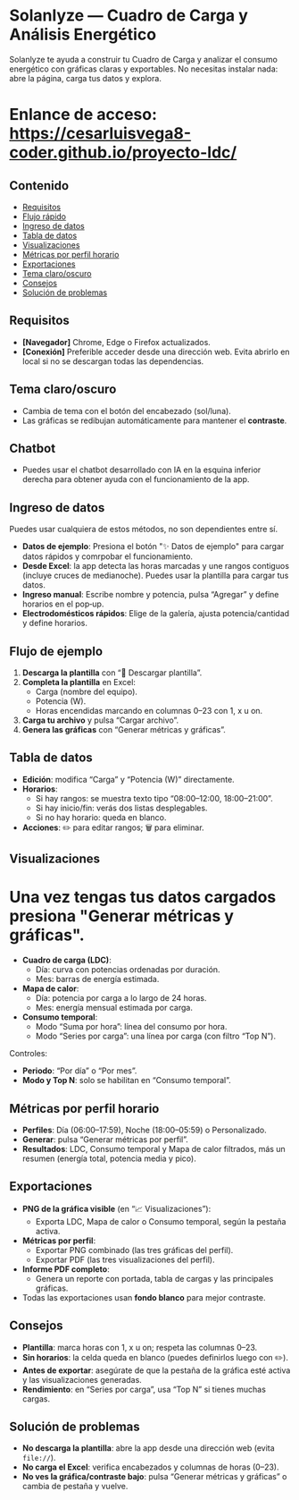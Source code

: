 # Solanlyze — Cuadro de Carga y Análisis Energético

Solanlyze te ayuda a construir tu Cuadro de Carga y analizar el consumo energético con gráficas claras y exportables. No necesitas instalar nada: abre la página, carga tus datos y explora.

# Enlance de acceso: https://cesarluisvega8-coder.github.io/proyecto-ldc/

## Contenido
- [Requisitos](#requisitos)
- [Flujo rápido](#flujo-rápido)
- [Ingreso de datos](#ingreso-de-datos)
- [Tabla de datos](#tabla-de-datos)
- [Visualizaciones](#visualizaciones)
- [Métricas por perfil horario](#métricas-por-perfil-horario)
- [Exportaciones](#exportaciones)
- [Tema claro/oscuro](#tema-clarooscuro)
- [Consejos](#consejos)
- [Solución de problemas](#solución-de-problemas)

## Requisitos
- **[Navegador]** Chrome, Edge o Firefox actualizados.
- **[Conexión]** Preferible acceder desde una dirección web. Evita abrirlo en local si no se descargan todas las dependencias.

## Tema claro/oscuro
- Cambia de tema con el botón del encabezado (sol/luna).
- Las gráficas se redibujan automáticamente para mantener el **contraste**.

## Chatbot
- Puedes usar el chatbot desarrollado con IA en la esquina inferior derecha para obtener ayuda con el funcionamiento de la app.

## Ingreso de datos
Puedes usar cualquiera de estos métodos, no son dependientes entre sí.
- **Datos de ejemplo**: Presiona el botón "✨ Datos de ejemplo" para cargar datos rápidos y comrpobar el funcionamiento.
- **Desde Excel**: la app detecta las horas marcadas y une rangos contiguos (incluye cruces de medianoche). Puedes usar la plantilla para cargar tus datos.
- **Ingreso manual**: Escribe nombre y potencia, pulsa “Agregar” y define horarios en el pop‑up.
- **Electrodomésticos rápidos**: Elige de la galería, ajusta potencia/cantidad y define horarios.

## Flujo de ejemplo
1. **Descarga la plantilla** con “📄 Descargar plantilla”.
2. **Completa la plantilla** en Excel:
   - Carga (nombre del equipo).
   - Potencia (W).
   - Horas encendidas marcando en columnas 0–23 con 1, x u on.
3. **Carga tu archivo** y pulsa “Cargar archivo”.
4. **Genera las gráficas** con “Generar métricas y gráficas”.


## Tabla de datos
- **Edición**: modifica “Carga” y “Potencia (W)” directamente.
- **Horarios**:
  - Si hay rangos: se muestra texto tipo “08:00–12:00, 18:00–21:00”.
  - Si hay inicio/fin: verás dos listas desplegables.
  - Si no hay horario: queda en blanco.
- **Acciones**: ✏️ para editar rangos; 🗑 para eliminar.

## Visualizaciones
# Una vez tengas tus datos cargados presiona "Generar métricas y gráficas".
- **Cuadro de carga (LDC)**:
  - Día: curva con potencias ordenadas por duración.
  - Mes: barras de energía estimada.
- **Mapa de calor**:
  - Día: potencia por carga a lo largo de 24 horas.
  - Mes: energía mensual estimada por carga.
- **Consumo temporal**:
  - Modo “Suma por hora”: línea del consumo por hora.
  - Modo “Series por carga”: una línea por carga (con filtro “Top N”).

Controles:
- **Periodo**: “Por día” o “Por mes”.
- **Modo y Top N**: solo se habilitan en “Consumo temporal”.

## Métricas por perfil horario
- **Perfiles**: Día (06:00–17:59), Noche (18:00–05:59) o Personalizado.
- **Generar**: pulsa “Generar métricas por perfil”.
- **Resultados**: LDC, Consumo temporal y Mapa de calor filtrados, más un resumen (energía total, potencia media y pico).

## Exportaciones
- **PNG de la gráfica visible** (en “📈 Visualizaciones”):
  - Exporta LDC, Mapa de calor o Consumo temporal, según la pestaña activa.
- **Métricas por perfil**:
  - Exportar PNG combinado (las tres gráficas del perfil).
  - Exportar PDF (las tres visualizaciones del perfil).
- **Informe PDF completo**:
  - Genera un reporte con portada, tabla de cargas y las principales gráficas.
- Todas las exportaciones usan **fondo blanco** para mejor contraste.


## Consejos
- **Plantilla**: marca horas con 1, x u on; respeta las columnas 0–23.
- **Sin horarios**: la celda queda en blanco (puedes definirlos luego con ✏️).
- **Antes de exportar**: asegúrate de que la pestaña de la gráfica esté activa y las visualizaciones generadas.
- **Rendimiento**: en “Series por carga”, usa “Top N” si tienes muchas cargas.

## Solución de problemas
- **No descarga la plantilla**: abre la app desde una dirección web (evita `file://`). 
- **No carga el Excel**: verifica encabezados y columnas de horas (0–23).
- **No ves la gráfica/contraste bajo**: pulsa “Generar métricas y gráficas” o cambia de pestaña y vuelve.